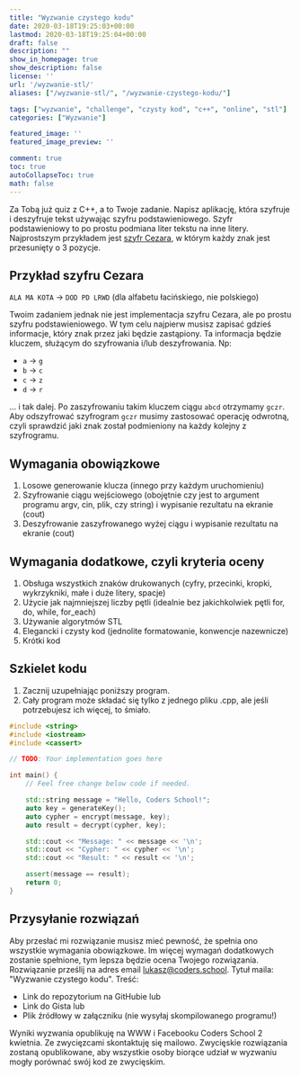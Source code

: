 ```yaml
---
title: "Wyzwanie czystego kodu"
date: 2020-03-18T19:25:03+00:00
lastmod: 2020-03-18T19:25:04+00:00
draft: false
description: ""
show_in_homepage: true
show_description: false
license: ''
url: '/wyzwanie-stl/'
aliases: ["/wyzwanie-stl/", "/wyzwanie-czystego-kodu/"]

tags: ["wyzwanie", "challenge", "czysty kod", "c++", "online", "stl"]
categories: ["Wyzwanie"]

featured_image: ''
featured_image_preview: ''

comment: true
toc: true
autoCollapseToc: true
math: false
---
```


Za Tobą już quiz z C++, a to Twoje zadanie. Napisz aplikację, która szyfruje i deszyfruje tekst używając szyfru podstawieniowego. Szyfr podstawieniowy to po prostu podmiana liter tekstu na inne litery. Najprostszym przykładem jest [szyfr Cezara][1], w którym każdy znak jest przesunięty o 3 pozycje.

## Przykład szyfru Cezara

`ALA MA KOTA` → `DOD PD LRWD` (dla alfabetu łacińskiego, nie polskiego)

Twoim zadaniem jednak nie jest implementacja szyfru Cezara, ale po prostu szyfru podstawieniowego. W tym celu najpierw musisz zapisać gdzieś informacje, który znak przez jaki będzie zastąpiony. Ta informacja będzie kluczem, służącym do szyfrowania i/lub deszyfrowania. Np:

* `a` → `g`
* `b` → `c`
* `c` → `z`
* `d` → `r`

... i tak dalej. Po zaszyfrowaniu takim kluczem ciągu `abcd` otrzymamy `gczr`. Aby odszyfrować szyfrogram `gczr` musimy zastosować operację odwrotną, czyli sprawdzić jaki znak został podmieniony na każdy kolejny z szyfrogramu. 

## Wymagania obowiązkowe

1. Losowe generowanie klucza (innego przy każdym uruchomieniu)
2. Szyfrowanie ciągu wejściowego (obojętnie czy jest to argument programu argv, cin, plik, czy string) i wypisanie rezultatu na ekranie (cout)
3. Deszyfrowanie zaszyfrowanego wyżej ciągu i wypisanie rezultatu na ekranie (cout)

## Wymagania dodatkowe, czyli kryteria oceny

1. Obsługa wszystkich znaków drukowanych (cyfry, przecinki, kropki, wykrzykniki, małe i duże litery, spacje)
2. Użycie jak najmniejszej liczby pętli (idealnie bez jakichkolwiek pętli for, do, while, for_each)
3. Używanie algorytmów STL
4. Elegancki i czysty kod (jednolite formatowanie, konwencje nazewnicze)
5. Krótki kod

## Szkielet kodu

1. Zacznij uzupełniając poniższy program.
2. Cały program może składać się tylko z jednego pliku .cpp, ale jeśli potrzebujesz ich więcej, to śmiało.

```cpp
#include <string> 
#include <iostream> 
#include <cassert>

// TODO: Your implementation goes here

int main() {
    // Feel free change below code if needed.

    std::string message = "Hello, Coders School!";
    auto key = generateKey();
    auto cypher = encrypt(message, key);
    auto result = decrypt(cypher, key);

    std::cout << "Message: " << message << '\n';
    std::cout << "Cypher: " << cypher << '\n';
    std::cout << "Result: " << result << '\n';

    assert(message == result);
    return 0;
}
```

## Przysyłanie rozwiązań

Aby przesłać mi rozwiązanie musisz mieć pewność, że spełnia ono wszystkie wymagania obowiązkowe. Im więcej wymagań dodatkowych zostanie spełnione, tym lepsza będzie ocena Twojego rozwiązania. Rozwiązanie prześlij na adres email [lukasz@coders.school][2]. Tytuł maila: "Wyzwanie czystego kodu". Treść:

* Link do repozytorium na GitHubie lub
* Link do Gista lub
* Plik źródłowy w załączniku (nie wysyłaj skompilowanego programu!)

Wyniki wyzwania opublikuję na WWW i Facebooku Coders School 2 kwietnia. Ze zwycięzcami skontaktuję się mailowo. Zwycięskie rozwiązania zostaną opublikowane, aby wszystkie osoby biorące udział w wyzwaniu mogły porównać swój kod ze zwycięskim.

 [1]: https://pl.wikipedia.org/wiki/Szyfr_Cezara
 [2]: mailto:lukasz@coders.school
 